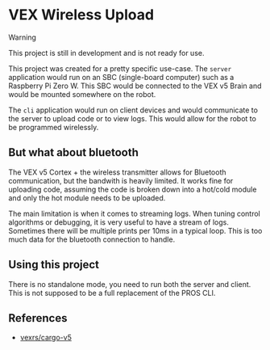 # VEX Wireless Upload
> [!WARNING]
> This project is still in development and is not ready for use.

This project was created for a pretty specific use-case.
The `server` application would run on an SBC (single-board computer) such as a Raspberry Pi Zero W. This SBC would be connected to the VEX v5 Brain and would be mounted somewhere on the robot.

The `cli` application would run on client devices and would communicate to the server to upload code or to view logs. This would allow for the robot to be programmed wirelessly.

## But what about bluetooth
The VEX v5 Cortex + the wireless transmitter allows for Bluetooth communication, but the bandwith is heavily limited. It works fine for uploading code, assuming the code is broken down into a hot/cold module and only the hot module needs to be uploaded.

The main limitation is when it comes to streaming logs. When tuning control algorithms or debugging, it is very useful to have a stream of logs. Sometimes there will be multiple prints per 10ms in a typical loop. This is too much data for the bluetooth connection to handle.

## Using this project
There is no standalone mode, you need to run both the server and client. This is not supposed to be a full replacement of the PROS CLI.

## References
- [vexrs/cargo-v5](https://github.com/vexrs/cargo-v5)